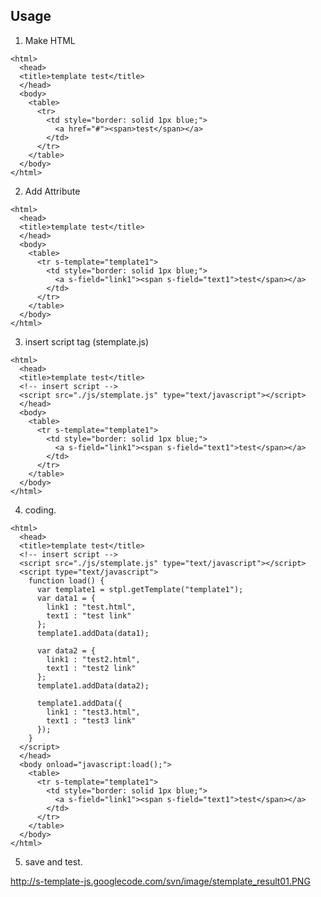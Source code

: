 ## Usage ##

<a href='Hidden comment: 
// image url sample
http://s-template-js.googlecode.com/svn/trunk/sTemplate/image/icon_good1.png
'></a>

1. Make HTML
```
<html>
  <head>
  <title>template test</title>
  </head>
  <body>
    <table>
      <tr>
        <td style="border: solid 1px blue;">
          <a href="#"><span>test</span></a>
        </td>
      </tr>
    </table>
  </body>
</html>
```


2. Add Attribute
```
<html>
  <head>
  <title>template test</title>
  </head>
  <body>
    <table>
      <tr s-template="template1">
        <td style="border: solid 1px blue;">
          <a s-field="link1"><span s-field="text1">test</span></a>
        </td>
      </tr>
    </table>
  </body>
</html>
```


3. insert script tag (stemplate.js)
```
<html>
  <head>
  <title>template test</title>
  <!-- insert script -->
  <script src="./js/stemplate.js" type="text/javascript"></script>
  </head>
  <body>
    <table>
      <tr s-template="template1">
        <td style="border: solid 1px blue;">
          <a s-field="link1"><span s-field="text1">test</span></a>
        </td>
      </tr>
    </table>
  </body>
</html>
```

4. coding.
```
<html>
  <head>
  <title>template test</title>
  <!-- insert script -->
  <script src="./js/stemplate.js" type="text/javascript"></script>
  <script type="text/javascript">
    function load() {
      var template1 = stpl.getTemplate("template1");
      var data1 = {
        link1 : "test.html",
        text1 : "test link"
      };
      template1.addData(data1);

      var data2 = {
        link1 : "test2.html",
        text1 : "test2 link"
      };
      template1.addData(data2);

      template1.addData({
        link1 : "test3.html",
        text1 : "test3 link"
      });
    }
  </script>
  </head>
  <body onload="javascript:load();">
    <table>
      <tr s-template="template1">
        <td style="border: solid 1px blue;">
          <a s-field="link1"><span s-field="text1">test</span></a>
        </td>
      </tr>
    </table>
  </body>
</html>
```

5. save and test.

http://s-template-js.googlecode.com/svn/image/stemplate_result01.PNG